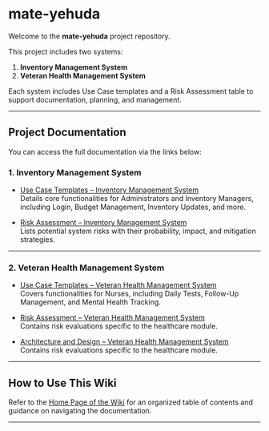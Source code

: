 # mate-yehuda

Welcome to the **mate-yehuda** project repository.

This project includes two systems:

1. **Inventory Management System**
2. **Veteran Health Management System**

Each system includes Use Case templates and a Risk Assessment table to support documentation, planning, and management.

---

## Project Documentation

You can access the full documentation via the links below:

### 1. Inventory Management System

- [Use Case Templates – Inventory Management System](https://github.com/Mohasalyan/mate-yehuda/wiki/Use-Case-Templates---Inventory-Management-System)  
  Details core functionalities for Administrators and Inventory Managers, including Login, Budget Management, Inventory Updates, and more.

- [Risk Assessment – Inventory Management System](https://github.com/Mohasalyan/mate-yehuda/wiki/Inventory_Managment_Risk_Assessment)  
  Lists potential system risks with their probability, impact, and mitigation strategies.

---

### 2. Veteran Health Management System

- [Use Case Templates – Veteran Health Management System](https://github.com/Mohasalyan/mate-yehuda/wiki/Use-Case-Templates---Veteran-Health-Management-System)  
  Covers functionalities for Nurses, including Daily Tests, Follow-Up Management, and Mental Health Tracking.

- [Risk Assessment – Veteran Health Management System](https://github.com/Mohasalyan/mate-yehuda/wiki/Veteran_Health_Risk_Assessment)  
  Contains risk evaluations specific to the healthcare module.

- [Architecture and Design – Veteran Health Management System](https://github.com/Mohasalyan/mate-yehuda/wiki/%F0%9F%8F%A5-Nurses-Management-System%E2%80%90Architecture-and-Design)  
  Contains risk evaluations specific to the healthcare module.

---

## How to Use This Wiki

Refer to the [Home Page of the Wiki](https://github.com/Mohasalyan/mate-yehuda/wiki) for an organized table of contents and guidance on navigating the documentation.

---
